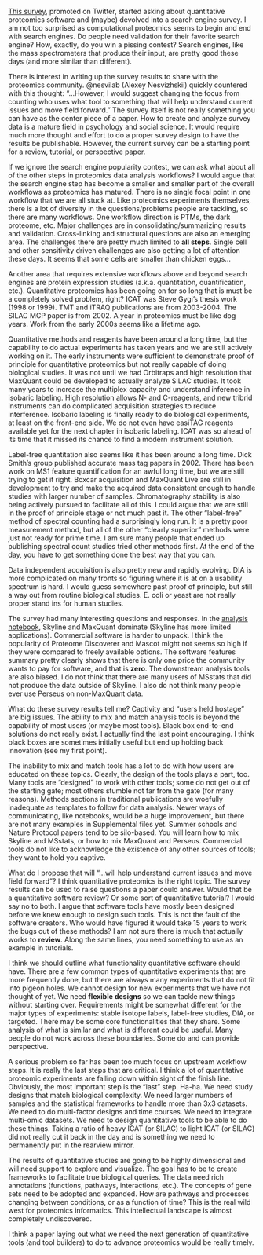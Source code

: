 [This survey](https://t.co/hLekg7totU), promoted on Twitter, started asking about quantitative proteomics software and (maybe) devolved into a search engine survey. I am not too surprised as computational proteomics seems to begin and end with search engines. Do people need validation for their favorite search engine? How, exactly, do you win a pissing contest? Search engines, like the mass spectrometers that produce their input, are pretty good these days (and more similar than different).

There is interest in writing up the survey results to share with the proteomics community. @nesvilab (Alexey Nesvizhskii) quickly countered with this thought: “…However, I would suggest changing the focus from counting who uses what tool to something that will help understand current issues and move field forward.” The survey itself is not really something you can have as the center piece of a paper. How to create and analyze survey data is a mature field in psychology and social science. It would require much more thought and effort to do a proper survey design to have the results be publishable. However, the current survey can be a starting point for a review, tutorial, or perspective paper.

If we ignore the search engine popularity contest, we can ask what about all of the other steps in proteomics data analysis workflows? I would argue that the search engine step has become a smaller and smaller part of the overall workflows as proteomics has matured. There is no single focal point in one workflow that we are all stuck at. Like proteomics experiments themselves, there is a lot of diversity in the questions/problems people are tackling, so there are many workflows. One workflow direction is PTMs, the dark proteome, etc. Major challenges are in consolidating/summarizing results and validation. Cross-linking and structural questions are also an emerging area. The challenges there are pretty much limited to **all steps**. Single cell and other sensitivity driven challenges are also getting a lot of attention these days. It seems that some cells are smaller than chicken eggs…

Another area that requires extensive workflows above and beyond search engines are protein expression studies (a.k.a. quantitation, quantification, etc.). Quantitative proteomics has been going on for so long that is must be a completely solved problem, right? ICAT was Steve Gygi’s thesis work (1998 or 1999). TMT and iTRAQ publications are from 2003-2004. The SILAC MCP paper is from 2002. A year in proteomics must be like dog years. Work from the early 2000s seems like a lifetime ago.

Quantitative methods and reagents have been around a long time, but the capability to do actual experiments has taken years and we are still actively working on it. The early instruments were sufficient to demonstrate proof of principle for quantitative proteomics but not really capable of doing biological studies. It was not until we had Orbitraps and high resolution that MaxQuant could be developed to actually analyze SILAC studies. It took many years to increase the multiplex capacity and understand inference in isobaric labeling. High resolution allows N- and C-reagents, and new tribrid instruments can do complicated acquisition strategies to reduce interference. Isobaric labeling is finally ready to do biological experiments, at least on the front-end side. We do not even have easiTAG reagents available yet for the next chapter in isobaric labeling. ICAT was so ahead of its time that it missed its chance to find a modern instrument solution.

Label-free quantitation also seems like it has been around a long time. Dick Smith’s group published accurate mass tag papers in 2002. There has been work on MS1 feature quantification for an awful long time, but we are still trying to get it right. Boxcar acquisition and MaxQuant Live are still in development to try and make the acquired data consistent enough to handle studies with larger number of samples. Chromatography stability is also being actively pursued to facilitate all of this. I could argue that we are still in the proof of principle stage or not much past it. The other “label-free” method of spectral counting had a surprisingly long run. It is a pretty poor measurement method, but all of the other “clearly superior” methods were just not ready for prime time. I am sure many people that ended up publishing spectral count studies tried other methods first. At the end of the day, you have to get something done the best way that you can.

Data independent acquisition is also pretty new and rapidly evolving. DIA is more complicated on many fronts so figuring where it is at on a usability spectrum is hard. I would guess somewhere past proof of principle, but still a way out from routine biological studies. E. coli or yeast are not really proper stand ins for human studies.

The survey had many interesting questions and responses. In the [analysis notebook](https://ypriverol.github.io/CompProt2019-paper/), Skyline and MaxQuant dominate (Skyline has more limited applications). Commercial software is harder to unpack. I think the popularity of Proteome Discoverer and Mascot might not seems so high if they were compared to freely available options. The software features summary pretty clearly shows that there is only one price the community wants to pay for software, and that is **zero**. The downstream analysis tools are also biased. I do not think that there are many users of MSstats that did not produce the data outside of Skyline. I also do not think many people ever use Perseus on non-MaxQuant data.

What do these survey results tell me? Captivity and “users held hostage” are big issues. The ability to mix and match analysis tools is beyond the capability of most users (or maybe most tools). Black box end-to-end solutions do not really exist. I actually find the last point encouraging. I think black boxes are sometimes initially useful but end up holding back innovation (see my first point).

The inability to mix and match tools has a lot to do with how users are educated on these topics. Clearly, the design of the tools plays a part, too. Many tools are “designed” to work with other tools; some do not get out of the starting gate; most others stumble not far from the gate (for many reasons). Methods sections in traditional publications are woefully inadequate as templates to follow for data analysis. Newer ways of communicating, like notebooks, would be a huge improvement, but there are not many examples in Supplemental files yet. Summer schools and Nature Protocol papers tend to be silo-based. You will learn how to mix Skyline and MSstats, or how to mix MaxQuant and Perseus. Commercial tools do not like to acknowledge the existence of any other sources of tools; they want to hold you captive.

What do I propose that will “…will help understand current issues and move field forward”? I think quantitative proteomics is the right topic. The survey results can be used to raise questions a paper could answer. Would that be a quantitative software review? Or some sort of quantitative tutorial? I would say no to both. I argue that software tools have mostly been designed before we knew enough to design such tools. This is not the fault of the software creators. Who would have figured it would take 15 years to work the bugs out of these methods? I am not sure there is much that actually works to **review**. Along the same lines, you need something to use as an example in tutorials.

I think we should outline what functionality quantitative software should have. There are a few common types of quantitative experiments that are more frequently done, but there are always many experiments that do not fit into pigeon holes. We cannot design for new experiments that we have not thought of yet. We need **flexible designs** so we can tackle new things without starting over. Requirements might be somewhat different for the major types of experiments: stable isotope labels, label-free studies, DIA, or targeted. There may be some core functionalities that they share. Some analysis of what is similar and what is different could be useful. Many people do not work across these boundaries. Some do and can provide perspective.

A serious problem so far has been too much focus on upstream workflow steps. It is really the last steps that are critical. I think a lot of quantitative proteomic experiments are falling down within sight of the finish line. Obviously, the most important step is the “last” step. Ha-ha. We need study designs that match biological complexity. We need larger numbers of samples and the statistical frameworks to handle more than 3x3 datasets. We need to do multi-factor designs and time courses. We need to integrate multi-omic datasets. We need to design quantitative tools to be able to do these things. Taking a ratio of heavy ICAT (or SILAC) to light ICAT (or SILAC) did not really cut it back in the day and is something we need to permanently put in the rearview mirror.

The results of quantitative studies are going to be highly dimensional and will need support to explore and visualize. The goal has to be to create frameworks to facilitate true biological queries. The data need rich annotations (functions, pathways, interactions, etc.). The concepts of gene sets need to be adopted and expanded. How are pathways and processes changing between conditions, or as a function of time? This is the real wild west for proteomics informatics. This intellectual landscape is almost completely undiscovered.

I think a paper laying out what we need the next generation of quantitative tools (and tool builders) to do to advance proteomics would be really timely.
